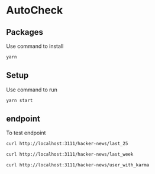 # AutoCheck

## Packages

Use command to install

```bash
yarn 
```

## Setup

Use command to run

```bash
yarn start
```
## endpoint

To test endpoint

```bash
curl http://localhost:3111/hacker-news/last_25
```

```bash
curl http://localhost:3111/hacker-news/last_week
```

```bash
curl http://localhost:3111/hacker-news/user_with_karma
```